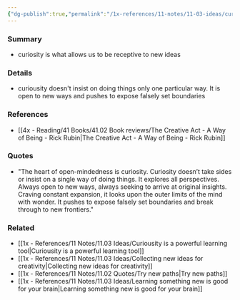 ```yaml
---
{"dg-publish":true,"permalink":"/1x-references/11-notes/11-03-ideas/curiosity-is-the-basis-of-open-mindedness/","title":"Curiosity is the basis of open-mindedness"}
---
```



### Summary
- curiosity is what allows us to be receptive to new ideas

### Details
- curiousity doesn't insist on doing things only one particular way. It is open to new ways and pushes to expose falsely set boundaries

### References
- [[4x - Reading/41 Books/41.02 Book reviews/The Creative Act - A Way of Being - Rick Rubin\|The Creative Act - A Way of Being - Rick Rubin]]

### Quotes
- "The heart of open-mindedness is curiosity. Curiosity doesn’t take sides or insist on a single way of doing things. It explores all perspectives. Always open to new ways, always seeking to arrive at original insights. Craving constant expansion, it looks upon the outer limits of the mind with wonder. It pushes to expose falsely set boundaries and break through to new frontiers."

### Related
- [[1x - References/11 Notes/11.03 Ideas/Curiousity is a powerful learning tool\|Curiousity is a powerful learning tool]]
- [[1x - References/11 Notes/11.03 Ideas/Collecting new ideas for creativity\|Collecting new ideas for creativity]]
- [[1x - References/11 Notes/11.02 Quotes/Try new paths\|Try new paths]]
- [[1x - References/11 Notes/11.03 Ideas/Learning something new is good for your brain\|Learning something new is good for your brain]]